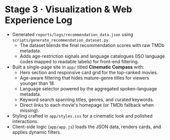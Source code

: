 # Stage 3 · Visualization & Web Experience Log

- Generated `reports/logs/recommendation_data.json` using `scripts/generate_recommendation_dataset.py`.
  - The dataset blends the final recommendation scores with raw TMDb metadata.
  - Adds age-restriction signals and language catalogues (ISO language codes mapped to readable labels) for front-end filtering.
- Built a single-page site in `app/` titled **Cinematic Compass** with:
  - Hero section and responsive card grid for the top-ranked movies.
  - Age-aware filtering that hides mature-genre titles for viewers younger than 18.
  - Language selector powered by the aggregated spoken-language metadata.
  - Keyword search spanning titles, genres, and curated keywords.
  - Direct links to each movie's homepage (or TMDb fallback when missing).
- Styling crafted in `app/styles.css` for a cinematic look and polished interactions.
- Client-side logic (`app/app.js`) loads the JSON data, renders cards, and applies dynamic filters.
